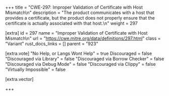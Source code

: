 +++
title = "CWE-297: Improper Validation of Certificate with Host Mismatch\n"
description = "The product communicates with a host that provides a certificate, but the product does not properly ensure that the certificate is actually associated with that host.\n"
weight = 297

[extra]
id = 297
name = "Improper Validation of Certificate with Host Mismatch\n"
url = "https://cwe.mitre.org/data/definitions/297.html"
class = "Variant"
rust_docs_links = []
parent = "923"

[extra.vote]
"No Help, or Langs Wont Help" = true
Discouraged = false
"Discouraged via Library" = false
"Discouraged via Borrow Checker" = false
"Discouraged via Debug Mode" = false
"Discouraged via Clippy" = false
"Virtually Impossible" = false

[extra.vector]

+++